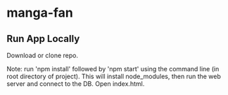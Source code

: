 # manga-fan

Run App Locally
---
Download or clone repo.

Note: run 'npm install' followed by 'npm start' using the command line (in root directory of project).
This will install node_modules, then run the web server and connect to the DB.
Open index.html.
